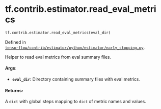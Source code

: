 <div itemscope itemtype="http://developers.google.com/ReferenceObject">
<meta itemprop="name" content="tf.contrib.estimator.read_eval_metrics" />
<meta itemprop="path" content="Stable" />
</div>

# tf.contrib.estimator.read_eval_metrics

``` python
tf.contrib.estimator.read_eval_metrics(eval_dir)
```



Defined in [`tensorflow/contrib/estimator/python/estimator/early_stopping.py`](https://www.tensorflow.org/code/tensorflow/contrib/estimator/python/estimator/early_stopping.py).

Helper to read eval metrics from eval summary files.

#### Args:

* <b>`eval_dir`</b>: Directory containing summary files with eval metrics.


#### Returns:

A `dict` with global steps mapping to `dict` of metric names and values.